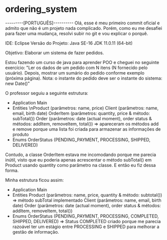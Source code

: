 # ordering_system

---------[PORTUGUÊS]----------
Olá, esse é meu primeiro commit oficial e admito que não é um projeto nada complicado.
Porém, como eu me desafiei para fazer uma mudança, resolvi subir no git e vou explicar o porquê.

IDE: Eclipse
Versão do Projeto: Java SE-16
JDK 11.0.11 (64-bit)

Objetivo: Elaborar um sistema de fazer pedidos.

Estou fazendo um curso de java para aprender POO e cheguei no seguinte exercício:
"Ler os dados de um pedido com N itens (N fornecido pelo usuário). Depois, mostrar um
sumário do pedido conforme exemplo (próxima página). Nota: o instante do pedido deve ser
o instante do sistema: new Date()"

O professor seguiu a seguinte estrutura:

- Application
     Main
- Entities 
     \nProduct (parâmetros: name, price)
     Client (parâmetros: name, email, birth date)
     OrderItem (parâmetros: quantity, price & método: subTotal())
     Order (parâmetros: date (actual moment), order status & métodos: addItem, removeItem, total()) => apareceram os métodos add e remove porque uma lista foi criada para armazenar as informações de produto
- Enums
     OrderStatus (PENDING_PAYMENT, PROCESSING, SHIPPED, DELIVERED)

Contudo, a classe OrderItem estava me incomodando porque me parecia inútil, visto que eu poderia apenas acrescentar o método subTotal() em Product usando quantity como parâmetro na classe.
E então eu fiz dessa forma.

Minha estrutura ficou assim:

- Application
     Main
- Entities 
     Product (parâmetros: name, price, quantity & método: subtotal()) => método subTotal implementado
     Client (parâmetros: name, email, birth date)
     Order (parâmetros: date (actual moment), order status & métodos: addItem, removeItem, total()) 
- Enums
     OrderStatus (PENDING_PAYMENT, PROCESSING, COMPLETED, SHIPPED, DELIVERED) => Status COMPLETED criado porque me parecia razoável ter um estágio entre PROCESSING e SHIPPED para melhorar a gestão de informação.
